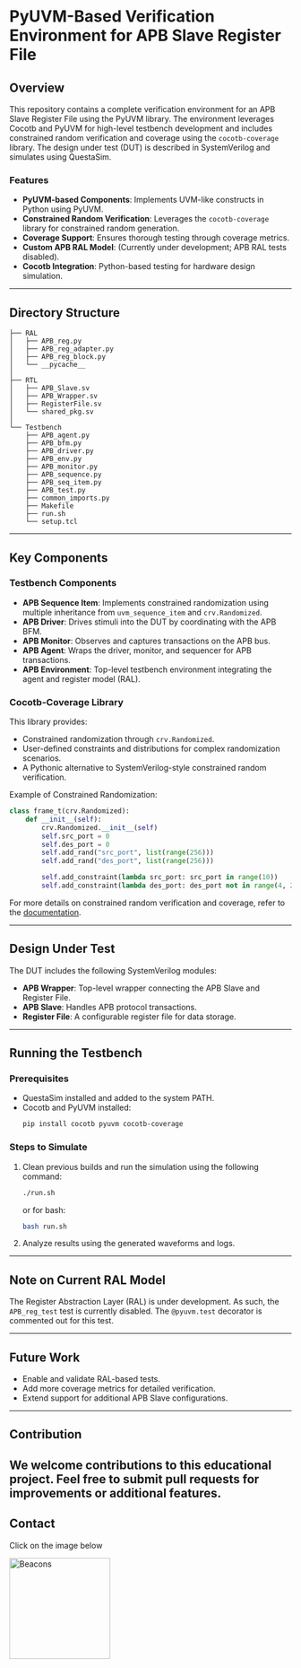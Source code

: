# PyUVM-Based Verification Environment for APB Slave Register File

## Overview

This repository contains a complete verification environment for an APB Slave Register File using the PyUVM library. The environment leverages Cocotb and PyUVM for high-level testbench development and includes constrained random verification and coverage using the `cocotb-coverage` library. The design under test (DUT) is described in SystemVerilog and simulates using QuestaSim.

### Features

- **PyUVM-based Components**: Implements UVM-like constructs in Python using PyUVM.
- **Constrained Random Verification**: Leverages the `cocotb-coverage` library for constrained random generation.
- **Coverage Support**: Ensures thorough testing through coverage metrics.
- **Custom APB RAL Model**: (Currently under development; APB RAL tests disabled).
- **Cocotb Integration**: Python-based testing for hardware design simulation.

---

## Directory Structure

```plaintext
├── RAL
│   ├── APB_reg.py
│   ├── APB_reg_adapter.py
│   ├── APB_reg_block.py
│   └── __pycache__
│
├── RTL
│   ├── APB_Slave.sv
│   ├── APB_Wrapper.sv
│   ├── RegisterFile.sv
│   └── shared_pkg.sv
│
└── Testbench
    ├── APB_agent.py
    ├── APB_bfm.py
    ├── APB_driver.py
    ├── APB_env.py
    ├── APB_monitor.py
    ├── APB_sequence.py
    ├── APB_seq_item.py
    ├── APB_test.py
    ├── common_imports.py
    ├── Makefile
    ├── run.sh
    └── setup.tcl
```

---

## Key Components

### Testbench Components

- **APB Sequence Item**: Implements constrained randomization using multiple inheritance from `uvm_sequence_item` and `crv.Randomized`.
- **APB Driver**: Drives stimuli into the DUT by coordinating with the APB BFM.
- **APB Monitor**: Observes and captures transactions on the APB bus.
- **APB Agent**: Wraps the driver, monitor, and sequencer for APB transactions.
- **APB Environment**: Top-level testbench environment integrating the agent and register model (RAL).

### Cocotb-Coverage Library

This library provides:

- Constrained randomization through `crv.Randomized`.
- User-defined constraints and distributions for complex randomization scenarios.
- A Pythonic alternative to SystemVerilog-style constrained random verification.

Example of Constrained Randomization:

```python
class frame_t(crv.Randomized):
    def __init__(self):
        crv.Randomized.__init__(self)
        self.src_port = 0
        self.des_port = 0
        self.add_rand("src_port", list(range(256)))
        self.add_rand("des_port", list(range(256)))

        self.add_constraint(lambda src_port: src_port in range(10))
        self.add_constraint(lambda des_port: des_port not in range(4, 255))
```

For more details on constrained random verification and coverage, refer to the [documentation](https://github.com/mciepluc/cocotb-coverage).

---

## Design Under Test

The DUT includes the following SystemVerilog modules:

- **APB Wrapper**: Top-level wrapper connecting the APB Slave and Register File.
- **APB Slave**: Handles APB protocol transactions.
- **Register File**: A configurable register file for data storage.

---

## Running the Testbench

### Prerequisites

- QuestaSim installed and added to the system PATH.
- Cocotb and PyUVM installed:
  ```bash
  pip install cocotb pyuvm cocotb-coverage
  ```

### Steps to Simulate

1. Clean previous builds and run the simulation using the following command:
   ```bash
   ./run.sh
   ```
   or for bash:
   ```bash
   bash run.sh
   ```
2. Analyze results using the generated waveforms and logs.

---

## Note on Current RAL Model

The Register Abstraction Layer (RAL) is under development. As such, the `APB_reg_test` test is currently disabled. The `@pyuvm.test` decorator is commented out for this test.

---

## Future Work

- Enable and validate RAL-based tests.
- Add more coverage metrics for detailed verification.
- Extend support for additional APB Slave configurations.

---
## Contribution

We welcome contributions to this educational project. Feel free to submit pull requests for improvements or additional features.
---
## Contact

Click on the image below

<a href="https://beacons.ai/amrelbatarny" target="_blank">
  <img align="left" alt="Beacons" width="180px" src="https://www.colormango.com/development/boxshot/beacons-ai_154511.png" />
</a> 
<br>
